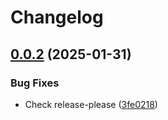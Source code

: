 # Changelog

## [0.0.2](https://github.com/Kolobok12309/pnpm-shared-workspace-lockfile-false-prune/compare/v0.0.1...v0.0.2) (2025-01-31)


### Bug Fixes

* Check release-please ([3fe0218](https://github.com/Kolobok12309/pnpm-shared-workspace-lockfile-false-prune/commit/3fe0218bea358999507d33a7443cfbd2917cffd6))
